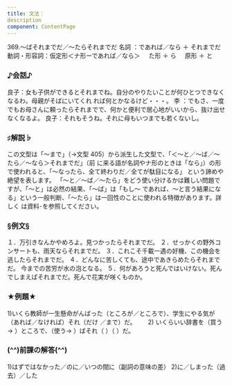 ```yaml
---
title: 文法：
description
component: ContentPage
---
```



369.～ばそれまでだ／～たらそれまでだ
名詞 ：であれば／なら ＋ それまでだ
動詞・形容詞：仮定形＜ナ形ーであれば／なら＞  
  た形 ＋ ら  
  原形 ＋ と  
### ♪会話♪
良子：女も子供ができるとそれまでね。自分のやりたいことが何ひとつできなくなるわ。母親がそばにいてくれ れば何とかなるけど・・・。
李 ：でもさ、一度でもお母さんに頼ったらそれまでで、何かと便利で居心地がいいから、抜け出せなくなるよ。 良子：それもそうね。それに母もいつまでも若くないし。
### ♯解説♭
この文型は「～まで」（→文型 405）から派生した文型で、「＜～と／～ば／～たら／～なら＞それまでだ」（前
に来る語が名詞やナ形のときは「なら」）の形で使われると、「～なったら、全て終わりだ／全てが駄目になる」 という諦めや絶望を表します。
「～と／～ば／～たら」をどう使い分けるかは難しい問題ですが、「～と」は必然の結果、「～ば」は「もし～ であれば、～と言う結果になる」という一般判断、「～たら」は一回性のことに使われる特徴があります。詳しく は資料･を参照してください。
### §例文§
１．万引きなんかやめろよ。見つかったらそれまでだ。
２．せっかくの野外コンサートも、雨天ならそれまでだ。
３．これこそ千載一遇の好機、この機会を逃したらそれまでだ。
４．どんなに苦しくても、途中であきらめたらそれまでだ。 今までの苦労が水の泡となる。
５．何があろうと死んではいけない。死んでしまえばそれまでだ。死んで花実が咲くものか。
### ★例題★
1)いくら教師が一生懸命がんばった（ところが／ところで）、学生にやる気が（あれば／なければ）それ（だけ
／まで）だ。      
2) いくらいい辞書を（買う→ ）ところで、（使う→ ）ばそれ（ ）（ ）だ。
### (^^)前課の解答(^^)
1)はずではなかった／のに／いつの間に（副詞の意味の差）
2)に／しまった（過去）／した
